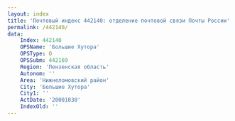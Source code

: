 ```yaml
---
layout: index
title: 'Почтовый индекс 442140: отделение почтовой связи Почты России'
permalink: /442140/
data:
    Index: 442140
    OPSName: 'Большие Хутора'
    OPSType: О
    OPSSubm: 442169
    Region: 'Пензенская область'
    Autonom: ''
    Area: 'Нижнеломовский район'
    City: 'Большие Хутора'
    City1: ''
    ActDate: '20001030'
    IndexOld: ''
---
```

